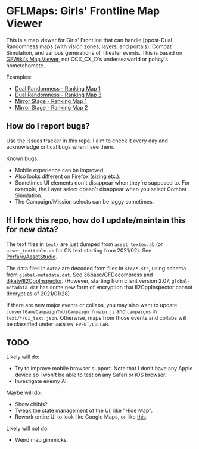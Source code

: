 # GFLMaps: Girls' Frontline Map Viewer
This is a map viewer for Girls' Frontline that can handle [ppost-Dual Randomness maps (with vision zones, layers, and portals), Combat Simulation, and various generations of Theater events. This is based on [GFWiki's Map Viewer](http://www.gfwiki.org/w/%E6%88%98%E5%BD%B9%E5%9C%B0%E5%9B%BE%E4%BF%A1%E6%81%AF), not CCX_CX_D's underseaworld or pohcy's hometehomete.

Examples:

* [Dual Randomness - Ranking Map 1](https://pengupengupengu.github.io/gflmaps/index.html#campaign=3041&mission=10520)
* [Dual Randomness - Ranking Map 3](https://pengupengupengu.github.io/gflmaps/index.html#campaign=3041&mission=10522)
* [Mirror Stage - Ranking Map 1](https://pengupengupengu.github.io/gflmaps/index.html#campaign=3044&mission=10674)
* [Mirror Stage - Ranking Map 2](https://pengupengupengu.github.io/gflmaps/index.html#campaign=3044&mission=10675)

## How do I report bugs?
Use the issues tracker in this repo. I aim to check it every day and acknowledge critical bugs when I see them.

Known bugs:
* Mobile experience can be improved.
* Also looks different on Firefox (sizing etc.).
* Sometimes UI elements don't disappear when they're supposed to. For example, the Layer select doesn't disappear when you select Combat Simulation.
* The Campaign/Mission selects can be laggy sometimes.

## If I fork this repo, how do I update/maintain this for new data?
The text files in `text/` are just dumped from `asset_textes.ab` (or `asset_texttable.ab` for CN text starting from 2021/02). See [Perfare/AssetStudio](https://github.com/Perfare/AssetStudio).

The data files in `data/` are decoded from files in `stc/*.stc`, using schema from `global-metadata.dat`. See [36base/GFDecompress](https://github.com/36base/GFDecompress) and [djkaty/Il2CppInspector](https://github.com/djkaty/Il2CppInspector). (However, starting from client version 2.07, `global-metadata.dat` has some new form of encryption that Il2CppInspector cannot decrypt as of 2021/01/28)

If there are new major events or collabs, you may also want to update `convertGameCampaignToUiCampaign` in `main.js` and `campaigns` in `text/*/ui_text.json`. Otherwise, maps from those events and collabs will be classified under `UNKNOWN EVENT/COLLAB`.

## TODO
Likely will do:
* Try to improve mobile browser support. Note that I don't have any Apple device so I won't be able to test on any Safari or iOS browser.
* Investigate enemy AI.

Maybe will do:
* Show chibis?
* Tweak the state management of the UI, like "Hide Map".
* Rework entire UI to look like Google Maps, or like [this](https://coronavirus.jhu.edu/map.html).

Likely will not do:
* Weird map gimmicks.

